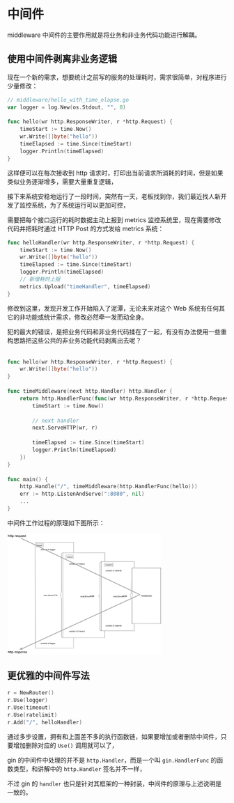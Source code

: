 # 中间件

middleware 中间件的主要作用就是将业务和非业务代码功能进行解耦。

## 使用中间件剥离非业务逻辑

现在一个新的需求，想要统计之前写的服务的处理耗时，需求很简单，对程序进行少量修改：

```go
// middleware/hello_with_time_elapse.go
var logger = log.New(os.Stdout, "", 0)

func hello(wr http.ResponseWriter, r *http.Request) {
    timeStart := time.Now()
    wr.Write([]byte("hello"))
    timeElapsed := time.Since(timeStart)
    logger.Println(timeElapsed)
}
```

这样便可以在每次接收到 http 请求时，打印出当前请求所消耗的时间，但是如果类似业务逐渐增多，需要大量重复逻辑，

接下来系统安稳地运行了一段时间，突然有一天，老板找到你，我们最近找人新开发了监控系统，为了系统运行可以更加可控，

需要把每个接口运行的耗时数据主动上报到 metrics 监控系统里，现在需要修改代码并把耗时通过 HTTP Post 的方式发给 metrics 系统：

```go
func helloHandler(wr http.ResponseWriter, r *http.Request) {
    timeStart := time.Now()
    wr.Write([]byte("hello"))
    timeElapsed := time.Since(timeStart)
    logger.Println(timeElapsed)
    // 新增耗时上报
    metrics.Upload("timeHandler", timeElapsed)
}
```

修改到这里，发现开发工作开始陷入了泥潭，无论未来对这个 Web 系统有任何其它的非功能或统计需求，修改必然牵一发而动全身。

犯的最大的错误，是把业务代码和非业务代码揉在了一起，有没有办法使用一些重构思路把这些公共的非业务功能代码剥离出去呢？

```go

func hello(wr http.ResponseWriter, r *http.Request) {
    wr.Write([]byte("hello"))
}

func timeMiddleware(next http.Handler) http.Handler {
    return http.HandlerFunc(func(wr http.ResponseWriter, r *http.Request) {
        timeStart := time.Now()

        // next handler
        next.ServeHTTP(wr, r)

        timeElapsed := time.Since(timeStart)
        logger.Println(timeElapsed)
    })
}

func main() {
    http.Handle("/", timeMiddleware(http.HandlerFunc(hello)))
    err := http.ListenAndServe(":8080", nil)
    ...
}
```

中间件工作过程的原理如下图所示：

<img src="https://raw.githubusercontent.com/Eminem-x/Learning/main/Go/Go%E8%AF%AD%E8%A8%80%E9%AB%98%E7%BA%A7%E7%BC%96%E7%A8%8B/pic/%E4%B8%AD%E9%97%B4%E4%BB%B6.png" alt="system call" style="max-width: 70%">

## 更优雅的中间件写法

```go
r = NewRouter()
r.Use(logger)
r.Use(timeout)
r.Use(ratelimit)
r.Add("/", helloHandler)
```

通过多步设置，拥有和上面差不多的执行函数链，如果要增加或者删除中间件，只要增加删除对应的 `Use()` 调用就可以了，

gin 的中间件中处理的并不是 `http.Handler`，而是一个叫 `gin.HandlerFunc` 的函数类型，和讲解中的 `http.Handler` 签名并不一样，

不过 gin 的 `handler` 也只是针对其框架的一种封装，中间件的原理与上述说明是一致的。